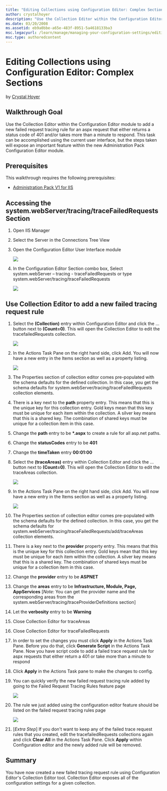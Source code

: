 ```yaml
---
title: "Editing Collections using Configuration Editor: Complex Sections"
author: crystalhoyer
description: "Use the Collection Editor within the Configuration Editor module to add a new failed request tracing rule for an aspx request that either returns a status co..."
ms.date: 03/20/2008
ms.assetid: eb9a0bbe-a65e-483f-8951-5a4618133ba3
msc.legacyurl: /learn/manage/managing-your-configuration-settings/editing-collections-using-configuration-editor-complex-sections
msc.type: authoredcontent
---
```

# Editing Collections using Configuration Editor: Complex Sections

by [Crystal Hoyer](https://github.com/crystalhoyer)

## Walkthrough Goal

Use the Collection Editor within the Configuration Editor module to add a new failed request tracing rule for an aspx request that either returns a status code of 401 and/or takes more than a minute to respond. This task can be accomplished using the current user interface, but the steps taken will expose an important feature within the new Administration Pack Configuration Editor module.

## Prerequisites

This walkthrough requires the following prerequisites:

- [Administration Pack V1 for IIS](https://www.iis.net/downloads/microsoft/administration-pack "Install Administration Pack")

## Accessing the system.webServer/tracing/traceFailedRequests Section

1. Open IIS Manager
2. Select the Server in the Connections Tree View
3. Open the Configuration Editor User Interface module

    [![](editing-collections-using-configuration-editor-complex-sections/_static/image2.jpg)](editing-collections-using-configuration-editor-complex-sections/_static/image1.jpg)
4. In the Configuration Editor Section combo box, Select system.webServer – tracing - traceFailedRequests or type system.webServer/tracing/traceFailedRequests

    [![](editing-collections-using-configuration-editor-complex-sections/_static/image4.jpg)](editing-collections-using-configuration-editor-complex-sections/_static/image3.jpg)

## Use Collection Editor to add a new failed tracing request rule

1. Select the **(Collection)** entry within Configuration Editor and click the … button next to **(Count=0)**. This will open the Collection Editor to edit the tracefailedRequests collection.

    [![](editing-collections-using-configuration-editor-complex-sections/_static/image6.jpg)](editing-collections-using-configuration-editor-complex-sections/_static/image5.jpg)
2. In the Actions Task Pane on the right hand side, click Add. You will now have a new entry in the Items section as well as a property listing.

    [![](editing-collections-using-configuration-editor-complex-sections/_static/image8.jpg)](editing-collections-using-configuration-editor-complex-sections/_static/image7.jpg)
3. The Properties section of collection editor comes pre-populated with the schema defaults for the defined collection. In this case, you get the schema defaults for system.webServer/tracing/traceFailedRequests collection elements.
4. There is a key next to the **path** property entry. This means that this is the unique key for this collection entry. Gold keys mean that this key must be unique for each item within the collection. A silver key means that this is a shared key. The combination of shared keys must be unique for a collection item in this case.
5. Change the **path** entry to be **\*.aspx** to create a rule for all asp.net paths.
6. Change the **statusCodes** entry to be **401**
7. Change the **timeTaken** entry **00:01:00**
8. Select the **(traceAreas)** entry within Collection Editor and click the … button next to **(Count=0)**. This will open the Collection Editor to edit the traceAreas collection.

    [![](editing-collections-using-configuration-editor-complex-sections/_static/image10.jpg)](editing-collections-using-configuration-editor-complex-sections/_static/image9.jpg)
9. In the Actions Task Pane on the right hand side, click Add. You will now have a new entry in the Items section as well as a property listing.

    [![](editing-collections-using-configuration-editor-complex-sections/_static/image12.jpg)](editing-collections-using-configuration-editor-complex-sections/_static/image11.jpg)
10. The Properties section of collection editor comes pre-populated with the schema defaults for the defined collection. In this case, you get the schema defaults for system.webServer/tracing/traceFailedRequests/add/traceAreas collection elements.
11. There is a key next to the **provider** property entry. This means that this is the unique key for this collection entry. Gold keys mean that this key must be unique for each item within the collection. A silver key means that this is a shared key. The combination of shared keys must be unique for a collection item in this case.
12. Change the **provider** entry to be **ASPNET**
13. Change the **areas** entry to be **Infrastructure, Module, Page, AppServices** [*Note:* You can get the provider name and the corresponding areas from the system.webServer/tracing/traceProviderDefinitions section]
14. Let the **verbosity** entry to be **Warning**
15. Close Collection Editor for traceAreas
16. Close Collection Editor for traceFailedRequests
17. In order to set the changes you must click **Apply** in the Actions Task Pane. Before you do that, click **Generate Script** in the Actions Task Pane. Now you have script code to add a failed trace request rule for aspx requests that either return a 401 or take more than a minute to respond
18. Click **Apply** in the Actions Task pane to make the changes to config.
19. You can quickly verify the new failed request tracing rule added by going to the Failed Request Tracing Rules feature page

    [![](editing-collections-using-configuration-editor-complex-sections/_static/image14.jpg)](editing-collections-using-configuration-editor-complex-sections/_static/image13.jpg)
20. The rule we just added using the configuration editor feature should be listed on the failed request tracing rules page

    [![](editing-collections-using-configuration-editor-complex-sections/_static/image16.jpg)](editing-collections-using-configuration-editor-complex-sections/_static/image15.jpg)
21. [*Extra Step*] If you don't want to keep any of the failed trace request rules that you created, edit the tracefailedRequests collections again and click **Clear All** in the Actions Task Pane. Click **Apply** within Configuration editor and the newly added rule will be removed.

## Summary

You have now created a new failed tracing request rule using Configuration Editor's Collection Editor tool. Collection Editor exposes all of the configuration settings for a given collection.
